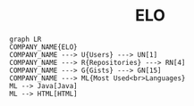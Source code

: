 <h1 align="center">ELO</h1>

```mermaid
graph LR
COMPANY_NAME{ELO}
COMPANY_NAME ---> U{Users} ---> UN[1]
COMPANY_NAME ---> R{Repositories} ---> RN[4]
COMPANY_NAME ---> G{Gists} ---> GN[15]
COMPANY_NAME ---> ML{Most Used<br>Languages}
ML --> Java[Java]
ML --> HTML[HTML]
```

